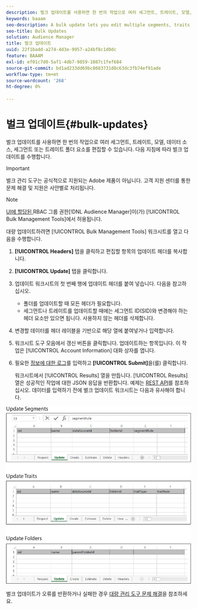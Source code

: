 ```yaml
---
description: 벌크 업데이트를 사용하면 한 번의 작업으로 여러 세그먼트, 트레이트, 모델, 데이터 소스, 세그먼트 또는 트레이트 폴더 요소를 편집할 수 있습니다. 다음 지침에 따라 벌크 업데이트를 수행합니다.
keywords: baaam
seo-description: A bulk update lets you edit multiple segments, traits, models, data sources, and segment or trait folder elements in a single operation. Follow these instructions to make bulk updates.
seo-title: Bulk Updates
solution: Audience Manager
title: 벌크 업데이트
uuid: 22f1badd-a274-4d3e-9957-a24bf8c1d0dc
feature: BAAAM
exl-id: ef01c7d0-5af1-4db7-9859-1087c1fef684
source-git-commit: bd1ad233dd69bc8683731d0c63dc3fb74ef91ade
workflow-type: tm+mt
source-wordcount: '268'
ht-degree: 0%

---
```


# 벌크 업데이트{#bulk-updates}

벌크 업데이트를 사용하면 한 번의 작업으로 여러 세그먼트, 트레이트, 모델, 데이터 소스, 세그먼트 또는 트레이트 폴더 요소를 편집할 수 있습니다. 다음 지침에 따라 벌크 업데이트를 수행합니다.

>[!IMPORTANT]
>
>벌크 관리 도구는 공식적으로 지원되는 Adobe 제품이 아닙니다. 고객 지원 센터를 통한 문제 해결 및 지원은 사안별로 처리됩니다.

<!-- 

t_bulk_updates.xml

 -->

>[!NOTE]
>
>[ UI에 할당된 ](../../features/administration/administration-overview.md)RBAC 그룹 권한[!DNL Audience Manager]이(가) [!UICONTROL Bulk Management Tools]에서 허용됩니다.

대량 업데이트하려면 [!UICONTROL Bulk Management Tools] 워크시트를 열고 다음을 수행합니다.

1. **[!UICONTROL Headers]** 탭을 클릭하고 편집할 항목의 업데이트 헤더를 복사합니다.
2. **[!UICONTROL Update]** 탭을 클릭합니다.
3. 업데이트 워크시트의 첫 번째 행에 업데이트 헤더를 붙여 넣습니다. 다음을 참고하십시오.

   * 폴더를 업데이트할 때 모든 헤더가 필요합니다.
   * 세그먼트나 트레이트를 업데이트할 때에는 세그먼트 ID(SID)와 변경해야 하는 헤더 요소만 있으면 됩니다. 사용하지 않는 헤더를 삭제합니다.

4. 변경할 데이터를 헤더 레이블을 기반으로 해당 열에 붙여넣거나 입력합니다.
5. 워크시트 도구 모음에서 갱신 버튼을 클릭합니다.        업데이트하는 항목입니다.
이 작업은 [!UICONTROL Account Information] 대화 상자를 엽니다.

6. 필요한 [정보에 대한 로그](../../reference/bulk-management-tools/bulk-management-intro.md#auth-reqs)를 입력하고 **[!UICONTROL Submit]**&#x200B;을(를) 클릭합니다.

   워크시트에서 [!UICONTROL Results] 열을 만듭니다. [!UICONTROL Results] 열은 성공적인 작업에 대한 JSON 응답을 반환합니다. 예제는 [REST API](../../api/rest-api-main/rest-api-main.md)를 참조하십시오. 데이터를 입력하기 전에 벌크 업데이트 워크시트는 다음과 유사해야 합니다.

![](assets/update.png)

벌크 업데이트가 오류를 반환하거나 실패한 경우 [대량 관리 도구 문제 해결](../../reference/bulk-management-tools/bulk-troubleshooting.md)을 참조하세요.

